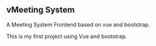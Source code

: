 ## vMeeting System

A Meeting System Frontend based on vue and bootstrap.

This is my first project using Vue and bootstrap.